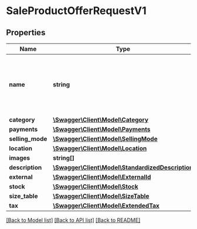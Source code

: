 # SaleProductOfferRequestV1

## Properties
Name | Type | Description | Notes
------------ | ------------- | ------------- | -------------
**name** | **string** | Name of the offer. Words used in the name field cannot be longer than 50 characters. | [optional] 
**category** | [**\Swagger\Client\Model\Category**](Category.md) |  | [optional] 
**payments** | [**\Swagger\Client\Model\Payments**](Payments.md) |  | [optional] 
**selling_mode** | [**\Swagger\Client\Model\SellingMode**](SellingMode.md) |  | [optional] 
**location** | [**\Swagger\Client\Model\Location**](Location.md) |  | [optional] 
**images** | **string[]** |  | [optional] 
**description** | [**\Swagger\Client\Model\StandardizedDescription**](StandardizedDescription.md) |  | [optional] 
**external** | [**\Swagger\Client\Model\ExternalId**](ExternalId.md) |  | [optional] 
**stock** | [**\Swagger\Client\Model\Stock**](Stock.md) |  | [optional] 
**size_table** | [**\Swagger\Client\Model\SizeTable**](SizeTable.md) |  | [optional] 
**tax** | [**\Swagger\Client\Model\ExtendedTax**](ExtendedTax.md) |  | [optional] 

[[Back to Model list]](../../README.md#documentation-for-models) [[Back to API list]](../../README.md#documentation-for-api-endpoints) [[Back to README]](../../README.md)

